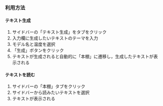 ### 利用方法
#### テキスト生成
1. サイドバーの「テキスト生成」をタブをクリック
2. 入力欄に生成したいテキストのテーマを入力
3. モデル名と温度を選択
4. 「生成」ボタンをクリック
5. テキストが生成されると自動的に「本棚」に遷移し，生成したテキストが表示される

#### テキストを読む 
1. サイドバーの「本棚」タブをクリック
2. サイドバーから読みたいテキストを選択
3. テキストが表示される